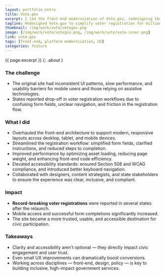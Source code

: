 ```yaml
---
layout: portfolio_entry
title: Vote.gov
excerpt: I led the front-end modernization of Vote.gov, redesigning the site to improve usability, performance, and accessibility — with the goal of making voter registration easy, clear, and more inclusive.
tagline: Redesigned Vote.gov to simplify voter registration for millions across all 50 states and territories, modernizing front-end strategy and delivery.
thumbnail: /img/work/vote/votegov.png
image: [/img/work/vote/votegov.png, /img/work/vote/vote-inner.png]
link: vote.gov
tags: [front-end, platform modernization, UX]
categories: feature
---
```


{{ page.excerpt }}
{: .about }

### The challenge

- The original site had inconsistent UI patterns, slow performance, and usability barriers for mobile users and those relying on assistive technologies.  
- States reported drop-off in voter registration workflows due to confusing form fields, unclear navigation, and friction in the registration flow.

### What I did

- Overhauled the front-end architecture to support modern, responsive layouts across desktop, tablet, and mobile devices.  
- Streamlined the registration workflow: simplified form fields, clarified instructions, and reduced steps to completion.  
- Improved performance by optimizing asset loading, reducing page weight, and enhancing front-end code efficiency.  
- Elevated accessibility standards: ensured Section 508 and WCAG compliance, and introduced better keyboard navigation.  
- Collaborated with designers, content strategists, and state stakeholders to ensure the experience was clear, inclusive, and compliant.

### Impact

- **Record-breaking voter registrations** were reported in several states after the relaunch.  
- Mobile access and successful form completions significantly increased.  
- The site became a more trusted, usable, and accessible destination for civic participation.

### Takeaways

- Clarity and accessibility aren’t optional — they directly impact civic engagement and user trust.  
- Even small UX improvements can dramatically boost conversions.  
- Working across disciplines — front-end, design, policy — is key to building inclusive, high-impact government services.
